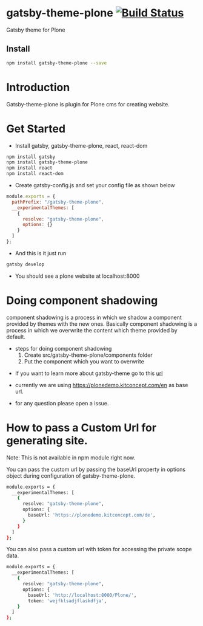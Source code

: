 # gatsby-theme-plone [![Build Status](https://travis-ci.org/collective/gatsby-theme-plone.svg?branch=master)](https://travis-ci.org/collective/gatsby-theme-plone)

Gatsby theme for Plone

## Install

```bash
npm install gatsby-theme-plone --save
```

# Introduction

Gatsby-theme-plone is plugin for Plone cms for creating website.

# Get Started

- Install gatsby, gatsby-theme-plone, react, react-dom

```bash
npm install gatsby
npm install gatsby-theme-plone
npm install react
npm install react-dom
```

- Create gatsby-config.js and set your config file as shown below

```javascript
module.exports = {
  pathPrefix: "/gatsby-theme-plone",
  __experimentalThemes: [
    {
      resolve: "gatsby-theme-plone",
      options: {}
    }
  ]
};
```

- And this is it just run

```bash
gatsby develop
```

- You should see a plone website at localhost:8000

# Doing component shadowing

component shadowing is a process in which we shadow a component provided by themes with the new ones. Basically component shadowing is a process in which we overwrite the content which theme provided by default.

- steps for doing component shadowing
  1. Create src/gatsby-theme-plone/components folder
  1. Put the component which you want to overwrite

* If you want to learn more about gatsby-theme go to this [url](https://www.gatsbyjs.org/blog/2018-11-11-introducing-gatsby-themes/)

* currently we are using https://plonedemo.kitconcept.com/en as base url.
* for any question please open a issue.

# How to pass a Custom Url for generating site.
Note: This is not available in npm module right now.

You can pass the custom url by passing the baseUrl property in options object during configuration of gatsby-theme-plone. 

```bash
module.exports = {
  __experimentalThemes: [
    {
      resolve: "gatsby-theme-plone",
      options: {
        baseUrl: 'https://plonedemo.kitconcept.com/de',
      }
    }
  ]
};
```
You can also pass a custom url with token for accessing the private scope data.
```bash
module.exports = {
  __experimentalThemes: [
    {
      resolve: "gatsby-theme-plone",
      options: {
        baseUrl: 'http://localhost:8000/Plone/',
        token: 'wejfklsadjflaskdfja',
    }
  ]
};
```